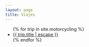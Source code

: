 ```yaml
---
layout: page
title: Viajes
---
```


<div class="home">
  <ul class="">
    {% for trip in site.motorcycling %}
      <li>
        <a href="{{ trip.url | relative_url }}">{{ trip.title | escape }}</a>
      </li>
    {% endfor %}
  </ul>
</div>
